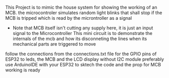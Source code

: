 This Project is to mimic the house system for showing the working of an MCB.
the microcontroler simulates random light blinks that shall stop if the MCB is tripped which is read by the microntroller as a signal
- Note that MCB itself isn't cutting any supply here, it is just an input signal to the Microcontroller
This mini circuit is to demonstrate the internals of the mcb and how its disconneting the lines when its mechanical parts are triggered to move

follow the connections from the connections.txt file for the GPIO pins of ESP32 to leds, the MCB and the LCD display without I2C module
preferably use ArduinoIDE with your ESP32 to sktech the code and the prop for MCB working is ready

